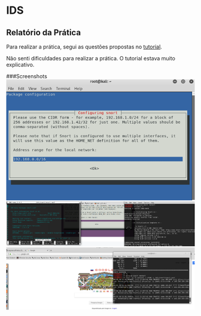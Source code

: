 # IDS
## Relatório da Prática

Para realizar a prática, segui as questões propostas no [tutorial](https://github.com/esdrasemanuel/seguranca/tree/master/Pratica_IDS).

Não senti dificuldades para realizar a prática. O tutorial estava muito explicativo.

###Screenshots
![tutorial](https://github.com/SamuelIGT/information-security/blob/master/Praticas/IDS/screenshots/1.PNG)
![tutorial](https://github.com/SamuelIGT/information-security/blob/master/Praticas/IDS/screenshots/2.PNG)
![tutorial](https://github.com/SamuelIGT/information-security/blob/master/Praticas/IDS/screenshots/3.PNG)
